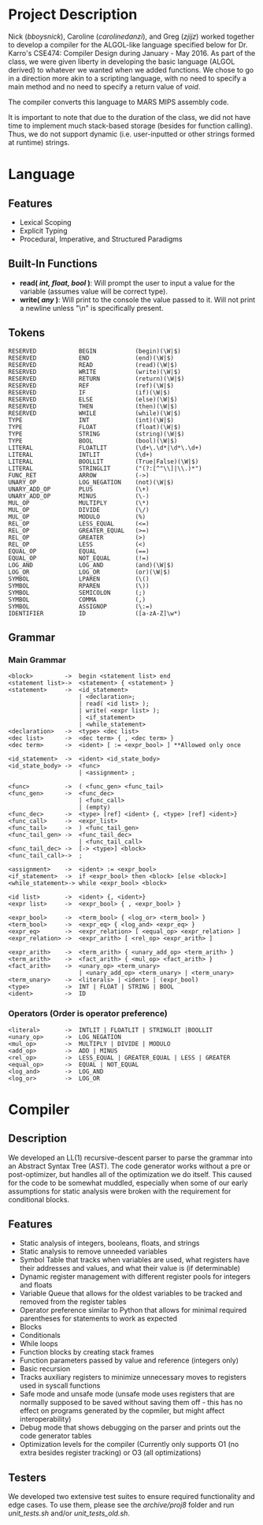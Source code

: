 Project Description
===================

Nick (*bboysnick*), Caroline (*carolinedanzi*), and Greg (*zjijz*) worked together to develop a compiler for the ALGOL-like language specified below for Dr. Karro's CSE474: Compiler Design during January - May 2016. As part of the class, we were given liberty in developing the basic language (ALGOL derived) to whatever we wanted when we added functions. We chose to go in a direction more akin to a scripting language, with no need to specify a main method and no need to specify a return value of *void*.

The compiler converts this language to MARS MIPS assembly code.

It is important to note that due to the duration of the class, we did not have time to implement much stack-based storage (besides for function calling). Thus, we do not support dynamic (i.e. user-inputted or other strings formed at runtime) strings.

Language
================

Features
--------

- Lexical Scoping
- Explicit Typing
- Procedural, Imperative, and Structured Paradigms

Built-In Functions
------------------
- **read( _int, float, bool_ )**: Will prompt the user to input a value for the variable (assumes value will be correct type).
- **write( _any_ )**: Will print to the console the value passed to it. Will not print a newline unless "\n" is specifically present.

Tokens
------

```
RESERVED		    BEGIN			(begin)(\W|$)
RESERVED		    END			    (end)(\W|$)
RESERVED		    READ			(read)(\W|$)
RESERVED		    WRITE			(write)(\W|$)
RESERVED            RETURN          (return)(\W|$)
RESERVED            REF             (ref)(\W|$)
RESERVED            IF              (if)(\W|$)
RESERVED            ELSE            (else)(\W|$)
RESERVED            THEN            (then)(\W|$)
RESERVED            WHILE           (while)(\W|$)
TYPE			    INT			    (int)(\W|$)
TYPE			    FLOAT           (float)(\W|$)
TYPE			    STRING		    (string)(\W|$)
TYPE			    BOOL			(bool)(\W|$)
LITERAL             FLOATLIT        (\d+\.\d*|\d*\.\d+)
LITERAL             INTLIT		    (\d+)
LITERAL		        BOOLLIT		    (True|False)(\W|$)
LITERAL		        STRINGLIT		("(?:[^"\\]|\\.)*")
FUNC_RET            ARROW           (->)
UNARY_OP            LOG_NEGATION    (not)(\W|$)
UNARY_ADD_OP        PLUS			(\+)
UNARY_ADD_OP        MINUS			(\-)
MUL_OP              MULTIPLY        (\*)
MUL_OP              DIVIDE		    (\/)
MUL_OP              MODULO		    (%)
REL_OP		        LESS_EQUAL		(<=)
REL_OP		        GREATER_EQUAL	(>=)
REL_OP		        GREATER     	(>)
REL_OP		        LESS        	(<)
EQUAL_OP            EQUAL			(==)
EQUAL_OP            NOT_EQUAL		(!=)
LOG_AND             LOG_AND			(and)(\W|$)
LOG_OR              LOG_OR			(or)(\W|$)
SYMBOL		        LPAREN		    (\()
SYMBOL		        RPAREN		    (\))
SYMBOL		        SEMICOLON		(;)
SYMBOL		        COMMA			(,)
SYMBOL		        ASSIGNOP		(\:=)
IDENTIFIER		    ID			    ([a-zA-Z]\w*)
```

Grammar
------

### Main Grammar

```
<block>		    ->	begin <statement list> end
<statement list>->	<statement> { <statement> }
<statement>		->	<id_statement>
                    | <declaration>;
                    | read( <id list> );
                    | write( <expr list> );
                    | <if_statement>
                    | <while_statement>
<declaration>	->	<type> <dec list>
<dec list>      ->  <dec term> { , <dec term> }
<dec term>      ->  <ident> [ := <expr_bool> ] **Allowed only once

<id_statement>  ->  <ident> <id_state_body>
<id_state_body> ->  <func>
                    | <assignment> ;

<func>          ->  ( <func_gen> <func_tail>
<func_gen>      ->  <func_dec>
                    | <func_call>
                    | (empty)
<func_dec>      ->  <type> [ref] <ident> {, <type> [ref] <ident>}
<func_call>     ->  <expr_list>
<func_tail>     ->  ) <func_tail_gen>
<func_tail_gen> ->  <func_tail_dec>
                    | <func_tail_call>
<func_tail_dec> ->  [-> <type>] <block>
<func_tail_call>->  ;

<assignment>	->	<ident> := <expr_bool>
<if_statement>  ->  if <expr_bool> then <block> [else <block>]
<while_statement>-> while <expr_bool> <block>

<id list>		->	<ident> {, <ident>}
<expr list>		->	<expr_bool> { , <expr_bool> }

<expr_bool>     ->  <term_bool> { <log_or> <term_bool> }
<term_bool>     ->  <expr_eq> { <log_and> <expr_eq> }
<expr_eq>       ->  <expr_relation> [ <equal_op> <expr_relation> ]
<expr_relation> ->  <expr_arith> [ <rel_op> <expr_arith> ]

<expr_arith>    ->  <term_arith> { <unary_add_op> <term_arith> }
<term_arith>    ->  <fact_arith> { <mul_op> <fact_arith> }
<fact_arith>    ->  <unary_op> <term_unary>
                    | <unary_add_op> <term_unary> | <term_unary>
<term_unary>    ->  <literals> | <ident> | (expr_bool)
<type>          ->  INT | FLOAT | STRING | BOOL
<ident>			->	ID
```

### Operators (Order is operator preference)

```
<literal>       ->  INTLIT | FLOATLIT | STRINGLIT |BOOLLIT
<unary_op>      ->  LOG_NEGATION
<mul_op>        ->  MULTIPLY | DIVIDE | MODULO
<add_op>		->	ADD | MINUS
<rel_op>        ->  LESS_EQUAL | GREATER_EQUAL | LESS | GREATER
<equal_op>      ->  EQUAL | NOT_EQUAL
<log_and>       ->  LOG_AND
<log_or>        ->  LOG_OR
```

Compiler
========

Description
-----------

We developed an LL(1) recursive-descent parser to parse the grammar into an Abstract Syntax Tree (AST). The code generator works without a pre or post-optimizer, but handles all of the optimization we do itself. This caused for the code to be somewhat muddled, especially when some of our early assumptions for static analysis were broken with the requirement for conditional blocks.

Features
--------
- Static analysis of integers, booleans, floats, and strings
- Static analysis to remove unneeded variables
- Symbol Table that tracks when variables are used, what registers have their addresses and values, and what their value is (if determinable)
- Dynamic register management with different register pools for integers and floats
- Variable Queue that allows for the oldest variables to be tracked and removed from the register tables
- Operator preference similar to Python that allows for minimal required parentheses for statements to work as expected
- Blocks
- Conditionals
- While loops
- Function blocks by creating stack frames
- Function parameters passed by value and reference (integers only)
- Basic recursion
- Tracks auxiliary registers to minimize unnecessary moves to registers used in syscall functions
- Safe mode and unsafe mode (unsafe mode uses registers that are normally supposed to be saved without saving them off - this has no effect on programs generated by the copmiler, but might affect interoperability)
- Debug mode that shows debugging on the parser and prints out the code generator tables
- Optimization levels for the compiler (Currently only supports O1 (no extra besides register tracking) or O3 (all optimizations)

Testers
-------

We developed two extensive test suites to ensure required functionality and edge cases. To use them, please see the *archive/proj8* folder and run *unit_tests.sh* and/or *unit_tests_old.sh*.
